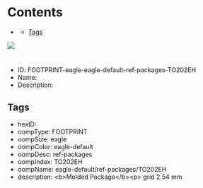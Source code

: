 



Contents
========

* [](#)
	* [Tags](#tags)
  
![][im]
# 

- ID: FOOTPRINT-eagle-eagle-default-ref-packages-TO202EH
- Name: 
- Description: 

## Tags

- hexID: 
- oompType: FOOTPRINT
- oompSize: eagle
- oompColor: eagle-default
- oompDesc: ref-packages
- oompIndex: TO202EH
- oompName: eagle-default/ref-packages/TO202EH
- description: &lt;b&gt;Molded Package&lt;/b&gt;&lt;p&gt;&#xD;
grid 2.54 mm



[im]: image.png

